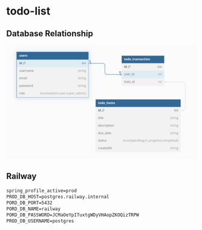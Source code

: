 # todo-list

## Database Relationship
![img.png](img.png)

## Railway
```properties
spring_profile_active=prod
PROD_DB_HOST=postgres.railway.internal
PORD_DB_PORT=5432
PORD_DB_NAME=railway
PORD_DB_PASSWORD=JCMaOeYpITuxtgWDyVHAopZKOQizTRPW
PROD_DB_USERNAME=postgres
```
